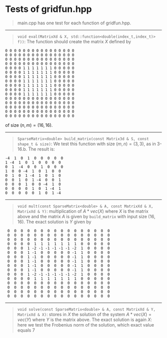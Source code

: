 

# Tests of gridfun.hpp

> main.cpp has one test for each function of gridfun.hpp.

***
> `void eval(MatrixXd & X, std::function<double(index_t,index_t)> f))`: The function should create the matrix $X$ defined by
```
0 0 0 0 0 0 0 0 0 0 0 0 0 0 0 0
0 0 0 0 0 0 0 0 0 0 0 0 0 0 0 0
0 0 0 0 0 0 0 0 0 0 0 0 0 0 0 0
0 0 0 0 0 0 0 0 0 0 0 0 0 0 0 0
0 0 0 0 1 1 1 1 1 1 1 0 0 0 0 0
0 0 0 0 1 1 1 1 1 1 1 0 0 0 0 0
0 0 0 0 1 1 1 1 1 1 1 0 0 0 0 0
0 0 0 0 1 1 1 1 1 1 1 0 0 0 0 0
0 0 0 0 1 1 1 1 1 1 1 0 0 0 0 0
0 0 0 0 1 1 1 1 1 1 1 0 0 0 0 0
0 0 0 0 1 1 1 1 1 1 1 0 0 0 0 0
0 0 0 0 0 0 0 0 0 0 0 0 0 0 0 0
0 0 0 0 0 0 0 0 0 0 0 0 0 0 0 0
0 0 0 0 0 0 0 0 0 0 0 0 0 0 0 0
0 0 0 0 0 0 0 0 0 0 0 0 0 0 0 0
0 0 0 0 0 0 0 0 0 0 0 0 0 0 0 0
```
of size $(n,m) = (16,16)$.
***
> `SparseMatrix<double> build_matrix(const Matrix3d & S, const shape_t & size)`: We test this function with size $(m,n) = (3,3)$, as in 3-16.b. The result is:

```
-4  1  0  1  0  0  0  0  0 
1 -4  1  0  1  0  0  0  0 
0  1  -4  0  0  1  0  0  0 
1  0  0 -4  1  0  1  0  0 
0  1  0  1 -4  1  0  1  0 
0  0  1  0  1 -4  0  0  1 
0  0  0  1  0  0 -4  1  0  
0  0  0  0  1  0  1 -4  1 
0  0  0  0  0  1  0  1 -4
```
***

> `void mult(const SparseMatrix<double> & A,
const MatrixXd & X, MatrixXd & Y)`: multiplication of $A*vec(X)$ where $X$ is the matrix above and the matrix $A$ is given by
`build_matrix` with input size $(16,16)$. The exact solution is $Y$ given by 
```
 0  0  0  0  0  0  0  0  0  0  0  0  0  0  0  0
 0  0  0  0  0  0  0  0  0  0  0  0  0  0  0  0
 0  0  0  0  0  0  0  0  0  0  0  0  0  0  0  0
 0  0  0  0  1  1  1  1  1  1  1  0  0  0  0  0
 0  0  0  1 -2 -1 -1 -1 -1 -1 -2  1  0  0  0  0
 0  0  0  1 -1  0  0  0  0  0 -1  1  0  0  0  0
 0  0  0  1 -1  0  0  0  0  0 -1  1  0  0  0  0
 0  0  0  1 -1  0  0  0  0  0 -1  1  0  0  0  0
 0  0  0  1 -1  0  0  0  0  0 -1  1  0  0  0  0
 0  0  0  1 -1  0  0  0  0  0 -1  1  0  0  0  0
 0  0  0  1 -2 -1 -1 -1 -1 -1 -2  1  0  0  0  0
 0  0  0  0  1  1  1  1  1  1  1  0  0  0  0  0
 0  0  0  0  0  0  0  0  0  0  0  0  0  0  0  0
 0  0  0  0  0  0  0  0  0  0  0  0  0  0  0  0
 0  0  0  0  0  0  0  0  0  0  0  0  0  0  0  0
 0  0  0  0  0  0  0  0  0  0  0  0  0  0  0  0
 ```
 
 ***
 
 > `void solve(const SparseMatrix<double> & A,
const MatrixXd & Y, MatrixXd & X)`: stores in $X$ the solution of the system $A*vec(X) = vec(Y)$ where $Y$ is the matrix above. The exact solution is again $X$: here we test the Frobenius norm of the solution, which exact value equals $7$